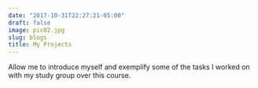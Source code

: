 ```yaml
---
date: "2017-10-31T22:27:21-05:00"
draft: false
image: pic02.jpg
slug: blogs
title: My Projects
---
```


Allow me to introduce myself and exemplify some of the tasks I worked on with my study group over this course.